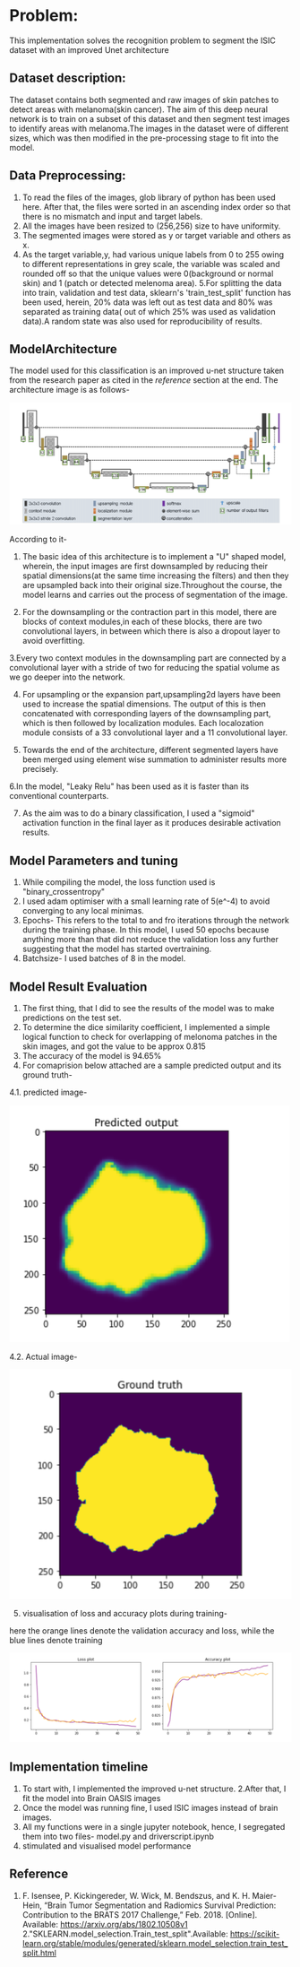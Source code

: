 
# Problem:
This implementation solves the recognition problem to segment the ISIC dataset with an improved Unet architecture 

## Dataset description:
The dataset contains both segmented and raw images of skin patches to detect areas with melanoma(skin cancer). The aim of this deep neural network is to train on a subset of this dataset and then segment test images to identify areas with melanoma.The images in the dataset were of different sizes, which was then modified in the pre-processing stage to fit into the model.

## Data Preprocessing:
1. To read the files of the images, glob library of python has been used here. After that, the files were sorted in an ascending index order so that there is no mismatch and input and target labels.
2. All the images have been resized to (256,256) size to have uniformity.
3. The segmented images were stored as y or target variable and others as x.
4. As the target variable,y, had various unique labels from 0 to 255 owing to different representations in grey scale, the variable was scaled and rounded off so that the unique values were 0(background or normal skin) and 1 (patch or detected melenoma area).
5.For splitting the data into train, validation and test data, sklearn's 'train_test_split' function has been used, herein, 20% data was left out as test data and 80% was separated as training data( out of which 25% was used as validation data).A random state was also used for reproducibility of results.


## ModelArchitecture
The model used for this classification is an improved u-net structure taken from the research paper as cited in the *reference* section at the end.
The architecture image is as follows-

![Screenshot](Resources/architecture.PNG)

According to it-
1. The basic idea of this architecture is to implement a "U" shaped model, wherein, the input images are first downsampled by reducing their spatial dimensions(at the same time increasing the filters) and then they are upsampled back into their original size.Throughout the course, the model learns and carries out the process of segmentation of the image.

2. For the downsampling or the contraction part in this model, there are blocks of context modules,in each of these blocks, there are two convolutional layers, in between which there is also a dropout layer to avoid overfitting.

3.Every two context modules in the downsampling part are connected by a convolutional layer with a stride of two for reducing the spatial volume as we go deeper into the network.

4. For upsampling or the expansion part,upsampling2d layers have been used to increase the spatial dimensions. The output of this is then concatenated with corresponding layers of the downsampling part, which is then followed by  localization modules. Each localozation module consists of a  33 convolutional layer and a 11 convolutional layer.

5. Towards the end of the architecture, different segmented layers have  been merged using element wise summation to administer results more precisely.

6.In the model, "Leaky Relu" has been used as it is faster than its conventional counterparts.

7. As the aim was to do a binary classification, I used a "sigmoid" activation function in the final layer as it produces desirable activation results.



## Model Parameters and tuning
1. While compiling the model, the loss function used is "binary_crossentropy" 
2. I used adam optimiser with a small learning rate of 5(e^-4) to avoid converging to any local minimas.
3. Epochs- This refers to the total to and fro iterations through the network during the training phase. In this model, I used 50 epochs because anything more than that did not reduce the validation loss any further suggesting that the model has started overtraining.
4. Batchsize- I used batches of 8 in the model.
 

## Model Result Evaluation 
1. The first thing, that I did to see the results of the model was to make predictions on the test set.
2. To determine the dice similarity coefficient, I implemented a simple logical function to check for overlapping of melonoma patches in the skin images, and got the value to be approx 0.815
3. The accuracy of the model is 94.65%
4. For comaprision below attached are a sample predicted output and its ground truth-

4.1. predicted image-

![predicted](Resources/predicted.PNG)

4.2. Actual image-

![actual](Resources/actual.PNG)

5. visualisation of loss and accuracy plots during training-

here the orange lines denote the validation accuracy and loss, while the blue lines denote training

![plots](Resources/plots.PNG)


## Implementation timeline
1. To start with, I implemented the improved u-net structure.
2.After that, I fit the model into Brain OASIS images
3. Once the model was running fine, I used ISIC images instead of brain images.
4. All my functions were in a single jupyter notebook, hence, I segregated them into two files- model.py and driverscript.ipynb
5. stimulated and visualised model performance

## Reference
1. F. Isensee, P. Kickingereder, W. Wick, M. Bendszus, and K. H. Maier-Hein, “Brain Tumor Segmentation and
Radiomics Survival Prediction: Contribution to the BRATS 2017 Challenge,” Feb. 2018. [Online]. Available:
https://arxiv.org/abs/1802.10508v1
2."SKLEARN.model_selection.Train_test_split".Available:
https://scikit-learn.org/stable/modules/generated/sklearn.model_selection.train_test_split.html

